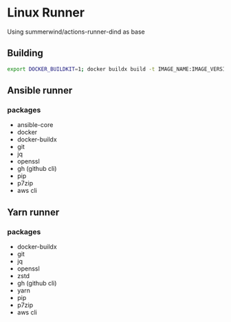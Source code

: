 # Linux Runner

Using summerwind/actions-runner-dind as base

## Building

``` bash
export DOCKER_BUILDKIT=1; docker buildx build -t IMAGE_NAME:IMAGE_VERSION --no-cache -f DOCKERFILE .
```

## Ansible runner
### packages
- ansible-core
- docker
- docker-buildx
- git
- jq
- openssl
- gh (github cli)
- pip
- p7zip
- aws cli


## Yarn runner
### packages
- docker-buildx
- git
- jq
- openssl
- zstd
- gh (github cli)
- yarn
- pip
- p7zip
- aws cli
